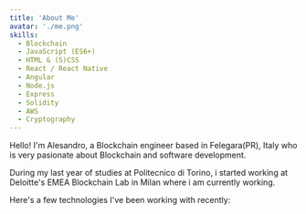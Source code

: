 ```yaml
---
title: 'About Me'
avatar: './me.png'
skills:
  - Blockchain
  - JavaScript (ES6+)
  - HTML & (S)CSS
  - React / React Native
  - Angular
  - Node.js
  - Express
  - Solidity
  - AWS
  - Cryptography
---
```


Hello! I'm Alesandro, a Blockchain engineer based in Felegara(PR), Italy who is very pasionate about Blockchain and software development.

During my last year of studies at Politecnico di Torino, i started working at Deloitte's EMEA Blockchain Lab in Milan where i am currently working.

Here's a few technologies I've been working with recently:
